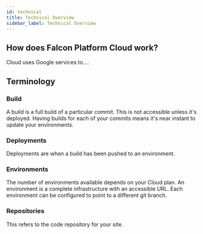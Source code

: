```yaml
---
id: technical
title: Technical Overview
sidebar_label: Technical Overview
---
```


## How does Falcon Platform Cloud work?

Cloud uses Google services to....


## Terminology

### Build
A build is a full build of a particular commit. This is not accessible unless it's deployed. Having builds for each of your commits means it's near instant to update your environments.

### Deployments
Deployments are when a build has been pushed to an environment.

### Environments
The number of environments available depends on your Cloud plan. An environment is a complete infrastructure with an accessible URL. Each environment can be configured to point to a different git branch. 

### Repositories
This refers to the code repository for your site.   

